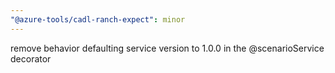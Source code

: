```yaml
---
"@azure-tools/cadl-ranch-expect": minor
---
```


remove behavior defaulting service version to 1.0.0 in the @scenarioService decorator
